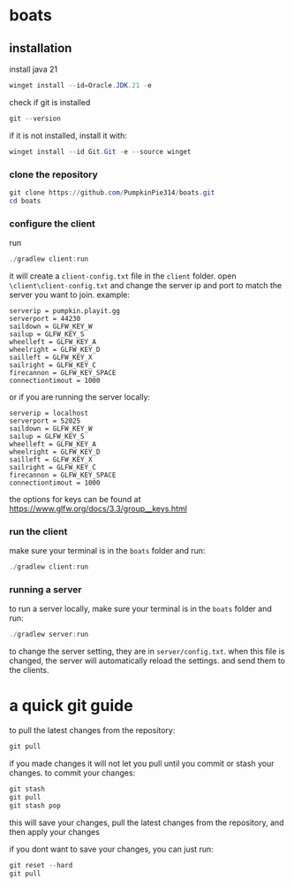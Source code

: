 # boats
## installation

install java 21
```powershell
winget install --id=Oracle.JDK.21 -e
```
check if git is installed
```powershell
git --version
```
if it is not installed, install it with:
```powershell
winget install --id Git.Git -e --source winget
```
### clone the repository
```powershell
git clone https://github.com/PumpkinPie314/boats.git
cd boats
```
### configure the client
run 
```powershell
./gradlew client:run
```
it will create a `client-config.txt` file in the `client` folder.
open `\client\client-config.txt` and change the server ip and port to match the server you want to join.
example:
```
serverip = pumpkin.playit.gg
serverport = 44230
saildown = GLFW_KEY_W
sailup = GLFW_KEY_S
wheelleft = GLFW_KEY_A
wheelright = GLFW_KEY_D
sailleft = GLFW_KEY_X
sailright = GLFW_KEY_C
firecannon = GLFW_KEY_SPACE
connectiontimout = 1000
```
or if you are running the server locally:
```
serverip = localhost
serverport = 52025
saildown = GLFW_KEY_W
sailup = GLFW_KEY_S
wheelleft = GLFW_KEY_A
wheelright = GLFW_KEY_D
sailleft = GLFW_KEY_X
sailright = GLFW_KEY_C
firecannon = GLFW_KEY_SPACE
connectiontimout = 1000
```
the options for keys can be found at https://www.glfw.org/docs/3.3/group__keys.html
### run the client
make sure your terminal is in the `boats` folder and run:
```powershell
./gradlew client:run
```
### running a server
to run a server locally, make sure your terminal is in the `boats` folder and run:
```powershell
./gradlew server:run
```
to change the server setting, they are in `server/config.txt`. when this file is changed, the server will automatically reload the settings. and send them to the clients.


# a quick git guide
to pull the latest changes from the repository:
```powershell
git pull
```
if you made changes it will not let you pull until you commit or stash your changes.
to commit your changes:
```powershell
git stash
git pull
git stash pop
```
this will save your changes, pull the latest changes from the repository, and then apply your changes

if you dont want to save your changes, you can just run:
```powershell
git reset --hard
git pull
```